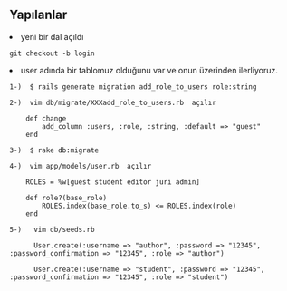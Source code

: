## Yapılanlar

<li> yeni bir dal açıldı </li>

	git checkout -b login
	
<li> user adında bir tablomuz olduğunu var ve onun üzerinden ilerliyoruz. </li>

	1-)  $ rails generate migration add_role_to_users role:string
	
	2-)  vim db/migrate/XXXadd_role_to_users.rb  açılır 
	
		def change
			add_column :users, :role, :string, :default => "guest"
		end
		
	3-)  $ rake db:migrate
	
	4-)  vim app/models/user.rb  açılır 
	
		ROLES = %w[guest student editor juri admin]

		def role?(base_role)
			ROLES.index(base_role.to_s) <= ROLES.index(role)
		end
		
	5-)	  vim db/seeds.rb
		
		  User.create(:username => "author", :password => "12345", :password_confirmation => "12345", :role => "author")
		  
		  User.create(:username => "student", :password => "12345", :password_confirmation => "12345", :role => "student")
	
	
	















































































































































